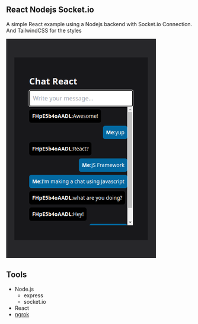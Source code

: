 ## React Nodejs Socket.io

A simple React example using a Nodejs backend with Socket.io Connection. And TailwindCSS for the styles

![](./docs/screenshot.jpg)

## Tools

- Node.js
  - express
  - socket.io
- React
- [ngrok](https://ngrok.com/)
